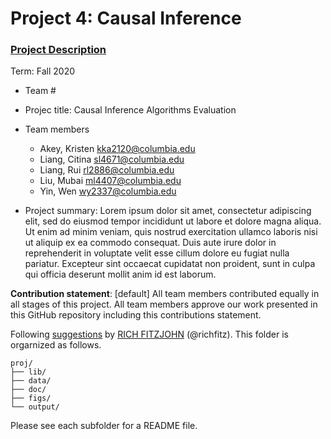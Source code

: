 # Project 4: Causal Inference

### [Project Description](doc/project4_desc.md)

Term: Fall 2020

+ Team #
+ Projec title: Causal Inference Algorithms Evaluation
+ Team members
	+ Akey, Kristen kka2120@columbia.edu
	+ Liang, Citina sl4671@columbia.edu
	+ Liang, Rui rl2886@columbia.edu
	+ Liu, Mubai ml4407@columbia.edu
	+ Yin, Wen wy2337@columbia.edu
	
+ Project summary: Lorem ipsum dolor sit amet, consectetur adipiscing elit, sed do eiusmod tempor incididunt ut labore et dolore magna aliqua. Ut enim ad minim veniam, quis nostrud exercitation ullamco laboris nisi ut aliquip ex ea commodo consequat. Duis aute irure dolor in reprehenderit in voluptate velit esse cillum dolore eu fugiat nulla pariatur. Excepteur sint occaecat cupidatat non proident, sunt in culpa qui officia deserunt mollit anim id est laborum.
	
**Contribution statement**: [default] All team members contributed equally in all stages of this project. All team members approve our work presented in this GitHub repository including this contributions statement. 

Following [suggestions](http://nicercode.github.io/blog/2013-04-05-projects/) by [RICH FITZJOHN](http://nicercode.github.io/about/#Team) (@richfitz). This folder is orgarnized as follows.

```
proj/
├── lib/
├── data/
├── doc/
├── figs/
└── output/
```

Please see each subfolder for a README file.
